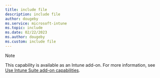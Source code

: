 ```yaml
---
title: include file
description: include file
author: dougeby 
ms.service: microsoft-intune
ms.topic: include
ms.date: 02/22/2023
ms.author: dougeby
ms.custom: include file
---
```

> [!NOTE]
> This capability is available as an Intune add-on. For more information, see [Use Intune Suite add-on capabilities](../fundamentals/intune-add-ons.md).
